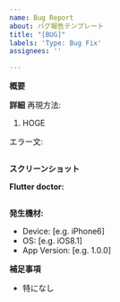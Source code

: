 ```yaml
---
name: Bug Report
about: バグ報告テンプレート
title: "[BUG]"
labels: 'Type: Bug Fix'
assignees: ''

---
```


**概要**


**詳細**
再現方法:
1. HOGE

エラー文:
```

```

**スクリーンショット**
<!-- 見た目に関するエラーだったらスクショを撮って貼る -->

**Flutter doctor:**
<!-- flutter doctor -v を入力して出てきたものをコピペ -->
```

```

**発生機材:**
 - Device: [e.g. iPhone6]
 - OS: [e.g. iOS8.1]
 - App Version:  [e.g. 1.0.0]

**補足事項**

- 特になし
